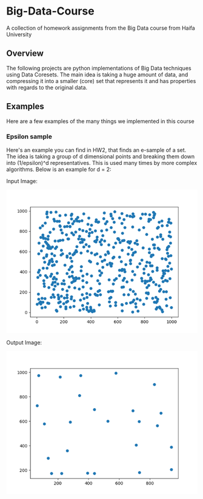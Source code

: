 # Big-Data-Course
A collection of homework assignments from the Big Data course from Haifa University

## Overview
The following projects are python implementations of Big Data techniques using Data Coresets. The main idea is taking a huge amount of data, and compressing it into a smaller (core) set that represents it and has properties with regards to the original data.


## Examples
Here are a few examples of the many things we implemented in this course


### Epsilon sample
Here's an example you can find in HW2, that finds an e-sample of a set. The idea is taking a group of d dimensional points and breaking them down into (1/epsilon)^d representatives. This is used many times by more complex algorithms. Below is an example for d = 2:

Input Image:

![input image](https://github.com/Royz2123/Big-Data-Course/blob/master/HW2/images/input.png)



Output Image:

![input image](https://github.com/Royz2123/Big-Data-Course/blob/master/HW2/images/output.png)
